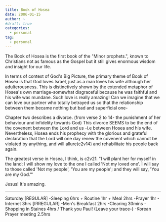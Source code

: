 ```yaml
---
title: Book of Hosea
date: 2006-01-15
author: ~
#draft: true
categories:
  - personal
tag:
  - personal
---
```




The Book of Hosea is the first book of the "Minor prophets.", known to Christians not as famous as the Gospel but it still gives enormous wisdom and insight for our life.

In terms of context of God's Big Picture, the primary theme of Book of Hosea is that God loves Israel, just as a man loves his wife although her adulterousness. This is distinctively shown by the extended metaphor of Hosea's own marriage-somewhat disgraceful because he was faithful and his wife was mundane.
Such love is really amazing! Can we imagine that we can love our partner who totally betrayed us so that the relationship between them became nothing but bad and superficial one-

Chapter two describes a divorce. (from verse 2 to 14- the punishment of her behaviour and infidelity towards God) This divorce SEEMS to be the end of the covenent between the Lord and us -i.e between Hosea and his wife. Nevertheless, Hosea ends his prophecy with the glorious and grateful declaration that the Lord will one day renew the covenent which cannot be violated by anything, and will allure(c2v14) and rehabilitate his people back again.

The greatest verse in Hosea, I think, is c2v21. 
"I will plant her for myself in the land;
I will show my love to the one I called 'Not my loved one'.
I will say to those called 'Not my people', 'You are my people';
and they will say, 'You are my God.'"

Jesus! It's amazing.

-------
Saturday
[REGULAR]
-Sleeping 6hrs + Routine 1hr + Meal 2hrs
-Prayer 1hr
-Internet 3hrs
[IRREGULAR]
-Men's Breakfast 2hrs
-Clearing 30mins
-Shopping in Staines 4hrs / Thank you Paul! (Leave your trace-)
-Korean Prayer meeting 2.5hrs


 






